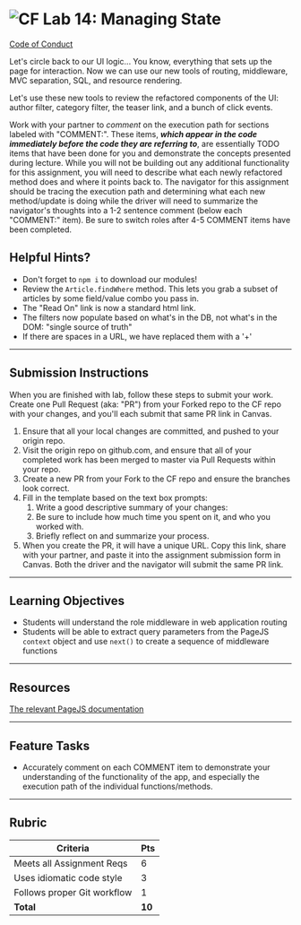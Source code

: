 ![CF](https://i.imgur.com/7v5ASc8.png)  Lab 14: Managing State
=======
[Code of Conduct](https://github.com/codefellows/code-of-conduct)

Let's circle back to our UI logic... You know, everything that sets up the page for interaction. Now we can use our new tools of routing, middleware, MVC separation, SQL, and resource rendering.

Let's use these new tools to review the refactored components of the UI: author filter, category filter, the teaser link, and a bunch of click events.

Work with your partner to *comment* on the execution path for sections labeled with "COMMENT:".  These items, ***which appear in the code immediately before the code they are referring to***,  are essentially TODO items that have been done for you and demonstrate the concepts presented during lecture.  While you will not be building out any additional functionality for this assignment, you will need to describe what each newly refactored method does and where it points back to.  The navigator for this assignment should be tracing the execution path and determining what each new method/update is doing while the driver will need to summarize the navigator's thoughts into a 1-2 sentence comment (below each "COMMENT:" item).  Be sure to switch roles after 4-5 COMMENT items have been completed.

## Helpful Hints?
 - Don't forget to `npm i` to download our modules!
 - Review the `Article.findWhere` method.  This lets you grab a subset of articles by some field/value combo you pass in.
 - The "Read On" link is now a standard html link.
 - The filters now populate based on what's in the DB, not what's in the DOM: "single source of truth"
 - If there are spaces in a URL, we have replaced them with a '+'

---

## Submission Instructions

When you are finished with lab, follow these steps to submit your work. Create one Pull Request (aka: "PR") from your Forked repo to the CF repo with your changes, and you'll each submit that same PR link in Canvas.

1. Ensure that all your local changes are committed, and pushed to your origin repo.
1. Visit the origin repo on github.com, and ensure that all of your completed work has been merged to master via Pull Requests within your repo.
1. Create a new PR from your Fork to the CF repo and ensure the branches look correct.
1. Fill in the template based on the text box prompts:
   1. Write a good descriptive summary of your changes:
     1. Be sure to include how much time you spent on it, and who you worked with.
     1. Briefly reflect on and summarize your process.
1. When you create the PR, it will have a unique URL. Copy this link, share with your partner, and paste it into the assignment submission form in Canvas. Both the driver and the navigator will submit the same PR link.

---

## Learning Objectives

 - Students will understand the role middleware in web application routing
 - Students will be able to extract query parameters from the PageJS `context` object and use `next()` to create a sequence of middleware functions

---

## Resources  

[The relevant PageJS documentation](https://github.com/visionmedia/page.js#context)

---

## Feature Tasks  

- Accurately comment on each COMMENT item to demonstrate your understanding of the functionality of the app, and especially the execution path of the individual functions/methods.

---

## Rubric  

 Criteria | Pts
 ---|---
 Meets all Assignment Reqs | 6
 Uses idiomatic code style | 3
 Follows proper Git workflow | 1
 **Total** | **10**
